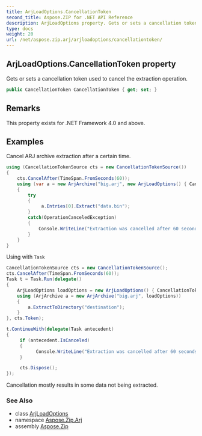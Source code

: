 ```yaml
---
title: ArjLoadOptions.CancellationToken
second_title: Aspose.ZIP for .NET API Reference
description: ArjLoadOptions property. Gets or sets a cancellation token used to cancel the extraction operation
type: docs
weight: 20
url: /net/aspose.zip.arj/arjloadoptions/cancellationtoken/
---
```

## ArjLoadOptions.CancellationToken property

Gets or sets a cancellation token used to cancel the extraction operation.

```csharp
public CancellationToken CancellationToken { get; set; }
```

## Remarks

This property exists for .NET Framework 4.0 and above.

## Examples

Cancel ARJ archive extraction after a certain time.

```csharp
using (CancellationTokenSource cts = new CancellationTokenSource())
{
    cts.CancelAfter(TimeSpan.FromSeconds(60)); 
    using (var a = new ArjArchive("big.arj", new ArjLoadOptions() { CancellationToken = cts.Token }))
    {
        try
        {
             a.Entries[0].Extract("data.bin");
        }
        catch(OperationCanceledException)
        {
            Console.WriteLine("Extraction was cancelled after 60 seconds");
        }
    }
}
```

Using with `Task`

```csharp
CancellationTokenSource cts = new CancellationTokenSource();
cts.CancelAfter(TimeSpan.FromSeconds(60));
Task t = Task.Run(delegate()
{
    ArjLoadOptions loadOptions = new ArjLoadOptions() { CancellationToken = cts.Token };
    using (ArjArchive a = new ArjArchive("big.arj", loadOptions))
    {
        a.ExtractToDirectory("destination");
    }
}, cts.Token);

t.ContinueWith(delegate(Task antecedent)
{
     if (antecedent.IsCanceled)
     {
           Console.WriteLine("Extraction was cancelled after 60 seconds");
     }

     cts.Dispose();
});
```

Cancellation mostly results in some data not being extracted.

### See Also

* class [ArjLoadOptions](../)
* namespace [Aspose.Zip.Arj](../../arjloadoptions/)
* assembly [Aspose.Zip](../../../)



